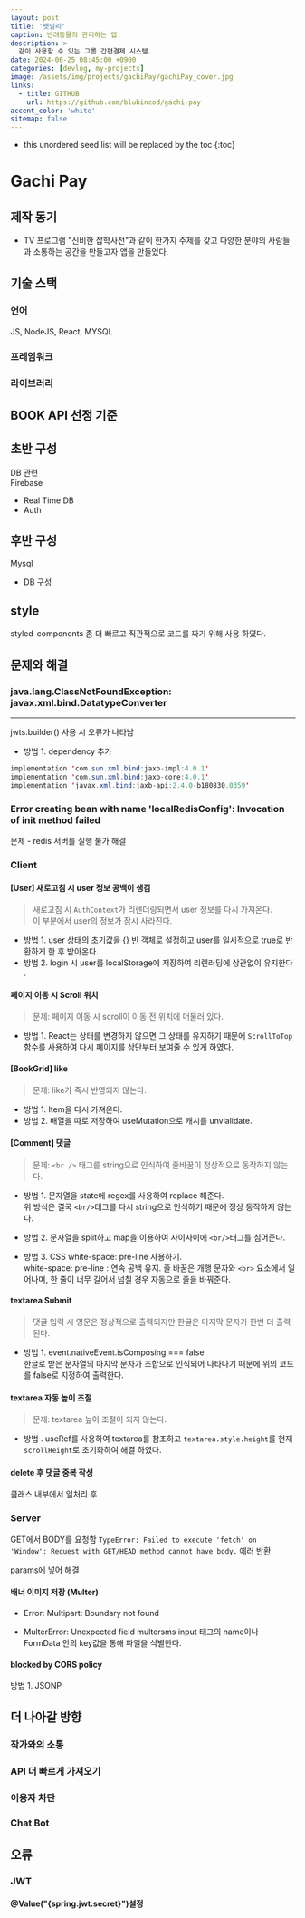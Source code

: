```yaml
---
layout: post
title: '펫밀리'
caption: 반려동물의 관리하는 앱.
description: >
  같이 사용할 수 있는 그룹 간편결제 시스템.
date: 2024-06-25 08:45:00 +0900
categories: [devlog, my-projects]
image: /assets/img/projects/gachiPay/gachiPay_cover.jpg
links:
  - title: GITHUB   
    url: https://github.com/blubincod/gachi-pay
accent_color: 'white'
sitemap: false
---
```


* this unordered seed list will be replaced by the toc
{:toc}

# Gachi Pay
## 제작 동기
- TV 프로그램 "신비한 잡학사전"과 같이 한가지 주제를 갖고 다양한 분야의 사람들과 소통하는 공간을 만들고자 앱을 만들었다.

## 기술 스택
### 언어
JS, NodeJS, React, MYSQL
### 프레임워크
### 라이브러리 

## BOOK API 선정 기준

## 초반 구성
DB 관련<br> 
Firebase
- Real Time DB
- Auth

## 후반 구성
Mysql
- DB 구성

## style
styled-components
좀 더 빠르고 직관적으로 코드를 짜기 위해 사용 하였다.

## 문제와 해결
### java.lang.ClassNotFoundException: javax.xml.bind.DatatypeConverter
<hr/>
jwts.builder() 사용 시 오류가 나타남

- 방법 1. dependency 추가
```java
implementation 'com.sun.xml.bind:jaxb-impl:4.0.1'
implementation 'com.sun.xml.bind:jaxb-core:4.0.1'
implementation 'javax.xml.bind:jaxb-api:2.4.0-b180830.0359'
```

### Error creating bean with name 'localRedisConfig': Invocation of init method failed
문제 - redis 서버를 실행 불가
해결

### Client

#### [User] 새로고침 시 user 정보 공백이 생김
>새로고침 시 `AuthContext`가 리렌더링되면서 user 정보를 다시 가져온다.<br> 이 부분에서 user의 정보가 잠시 사라진다.

- 방법 1. user 상태의 초기값을 {} 빈 객체로 설정하고 user를 일시적으로 true로 반환하게 한 후 받아온다.
- 방법 2. login 시 user를 localStorage에 저장하여 리렌러딩에 상관없이 유지한다 .

#### 페이지 이동 시 Scroll 위치
> 문제: 페이지 이동 시 scroll이 이동 전 위치에 머물러 있다.

- 방법 1. React는 상태를 변경하지 않으면 그 상태를 유지하기 때문에 `ScrollToTop` 함수를 사용하여 다시 페이지를 상단부터 보여줄 수 있게 하였다.

#### [BookGrid] like
> 문제: like가 즉시 반영되지 않는다.
- 방법 1. Item을 다시 가져온다.
- 방법 2. 배열을 따로 저장하여 useMutation으로 캐시를 unvlalidate.<br>

#### [Comment] 댓글
> 문제: `<br />` 태그를 string으로 인식하여 줄바꿈이 정상적으로 동작하지 않는다.<br>
- 방법 1. 문자열을 state에 regex를 사용하여 replace 해준다.<br> 위 방식은 결국 `<br/>`태그를 다시 string으로 인식하기 때문에 정상 동작하지 않는다.<br>

- 방법 2. 문자열을 split하고 map을 이용하여 사이사이에 `<br/>`태그를 심어준다.<br>

- 방법 3. CSS white-space: pre-line 사용하기.<br> white-space: pre-line : 연속 공백 유지. 줄 바꿈은 개행 문자와 `<br>` 요소에서 일어나며, 한 줄이 너무 길어서 넘칠 경우 자동으로 줄을 바꿔준다.<br>

#### textarea Submit
> 댓글 입력 시 영문은 정상적으로 출력되지만 한글은 마지막 문자가 한번 더 출력된다.<br>
- 방법 1. event.nativeEvent.isComposing === false<br> 한글로 받은 문자열의 마지막 문자가 조합으로 인식되어 나타나기 때문에 위의 코드를 false로 지정하여 출력한다.<br>

#### textarea 자동 높이 조절
> 문제: textarea 높이 조절이 되지 않는다.<br>
- 방법 . useRef를 사용하여 textarea를 참조하고 `textarea.style.height`를 현재`scrollHeight`로 초기화하여 해결 하였다.<br>

#### delete 후 댓글 중복 작성
클래스 내부에서 일처리 후 

### Server
GET에서 BODY를 요청함 
`TypeError: Failed to execute 'fetch' on 'Window': Request with GET/HEAD method cannot have body.` 에러 반환

params에 넣어 해결

#### 배너 이미지 저장 (Multer)
- Error: Multipart: Boundary not found

- MulterError: Unexpected field
multersms input 태그의 name이나 FormData 안의 key값을 통해 파일을 식별한다.

#### blocked by CORS policy
방법 1. JSONP

## 더 나아갈 방향
### 작가와의 소통
### API 더 빠르게 가져오기
### 이용자 차단
### Chat Bot

## 오류
### JWT
#### @Value("{spring.jwt.secret}")설정


